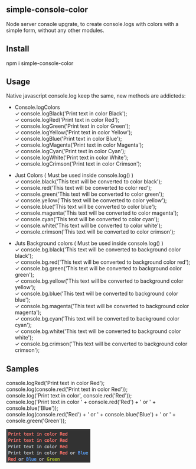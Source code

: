 ## simple-console-color ##

Node server console upgrate, to create console.logs with colors with a simple form, without any other modules.

## Install ##

npm i simple-console-color

## Usage ##

Native javascript console.log keep the same, new methods are addicteds:

 - Console.logColors  
    ✓ console.logBlack('Print text in color Black');  
    ✓ console.logRed('Print text in color Red');  
    ✓ console.logGreen('Print text in color Green');  
    ✓ console.logYellow('Print text in color Yellow');  
    ✓ console.logBlue('Print text in color Blue');  
    ✓ console.logMagenta('Print text in color Magenta');  
    ✓ console.logCyan('Print text in color Cyan');  
    ✓ console.logWhite('Print text in color White');  
    ✓ console.logCrimson('Print text in color Crimson');  

 - Just Colors ( Must be used inside console.log() )  
    ✓ console.black('This text will be converted to color black');  
    ✓ console.red('This text will be converted to color red');  
    ✓ console.green('This text will be converted to color green');  
    ✓ console.yellow('This text will be converted to color yellow');  
    ✓ console.blue('This text will be converted to color blue');  
    ✓ console.magenta('This text will be converted to color magenta');  
    ✓ console.cyan('This text will be converted to color cyan');  
    ✓ console.white('This text will be converted to color white');  
    ✓ console.crimson('This text will be converted to color crimson');  

 - Juts Background colors ( Must be used inside console.log() )  
    ✓ console.bg.black('This text will be converted to background color black');  
    ✓ console.bg.red('This text will be converted to background color red');  
    ✓ console.bg.green('This text will be converted to background color green');  
    ✓ console.bg.yellow('This text will be converted to background color yellow');  
    ✓ console.bg.blue('This text will be converted to background color blue');  
    ✓ console.bg.magenta('This text will be converted to background color magenta');  
    ✓ console.bg.cyan('This text will be converted to background color cyan');  
    ✓ console.bg.white('This text will be converted to background color white');  
    ✓ console.bg.crimson('This text will be converted to background color crimson');  

## Samples ##

console.logRed('Print text in color Red');  
console.log(console.red('Print text in color Red'));  
console.log('Print text in color', console.red('Red'));  
console.log('Print text in color ' + console.red('Red') + ' or ' + console.blue('Blue'));  
console.log(console.red('Red') + ' or ' + console.blue('Blue') + ' or ' + console.green('Green'));

![alt text](https://raw.githubusercontent.com/AndreAntunesVieira/console-color/master/samples/samples-1.png "Sample 1")
